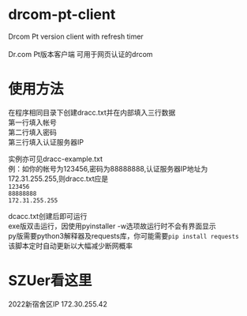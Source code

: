 # drcom-pt-client
Drcom Pt version client with refresh timer<br>
<br>
Dr.com Pt版本客户端 可用于网页认证的drcom

# 使用方法
在程序相同目录下创建dracc.txt并在内部填入三行数据<br>
第一行填入帐号<br>
第二行填入密码<br>
第三行填入认证服务器IP<br>

实例亦可见dracc-example.txt<br>
例：如你的帐号为123456,密码为88888888,认证服务器IP地址为172.31.255.255,则dracc.txt应是<br>
`123456`<br>
`88888888`<br>
`172.31.255.255`<br>

dcacc.txt创建后即可运行<br>
exe版双击运行，因使用pyinstaller -w选项故运行时不会有界面显示<br>
py版需要python3解释器及requests库，你可能需要`pip install requests`<br>
该脚本定时自动更新以大幅减少断网概率

# SZUer看这里
2022新宿舍区IP 172.30.255.42
